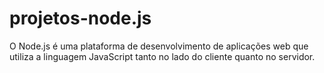 # projetos-node.js
O Node.js é uma plataforma de desenvolvimento de aplicações web que utiliza a linguagem JavaScript tanto no lado do cliente quanto no servidor. 
